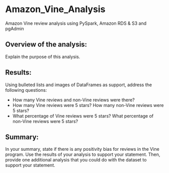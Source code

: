 # Amazon_Vine_Analysis
Amazon Vine review analysis using PySpark, Amazon RDS &amp; S3 and pgAdmin

## Overview of the analysis:
Explain the purpose of this analysis.

## Results:
Using bulleted lists and images of DataFrames as support, address the following questions:
- How many Vine reviews and non-Vine reviews were there?
- How many Vine reviews were 5 stars? How many non-Vine reviews were 5 stars?
- What percentage of Vine reviews were 5 stars? What percentage of non-Vine reviews were 5 stars?

## Summary:
In your summary, state if there is any positivity bias for reviews in the Vine program. Use the results of your analysis to support your statement. Then, provide one additional analysis that you could do with the dataset to support your statement.
